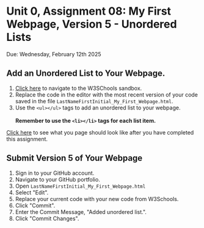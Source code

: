 # Unit 0, Assignment 08: My First Webpage, Version 5 - Unordered Lists
Due: Wednesday, February 12th 2025

## Add an Unordered List to Your Webpage.

1. [Click here](https://www.w3schools.com/html/tryit.asp?filename=tryhtml_intro) to navigate to the W3SChools sandbox.
2. Replace the code in the editor with the most recent version of your code saved in the file `LastNameFirstInitial_My_First_Webpage.html`.
3. Use the `<ul></ul>` tags to add an unordered list to your webpage.<br><br>**Remember to use the `<li></li>` tags for each list item.**

[Click here](https://mrjswotinsky.github.io/HTML_v5_sample.html) to see what you page should look like after you have completed this assignment.

## Submit Version 5 of Your Webpage

1. Sign in to your GitHub account.
2. Navigate to your GitHub portfolio.
3. Open `LastNameFirstInitial_My_First_Webpage.html`
4. Select "Edit".
5. Replace your current code with your new code from W3Schools.
6. Click "Commit".
7. Enter the Commit Message, "Added unordered list.".
8. Click "Commit Changes".
